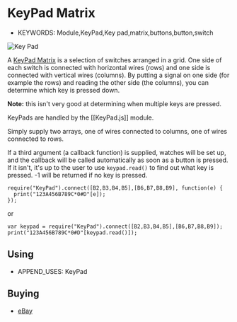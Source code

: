 <!--- Copyright (c) 2013 Gordon Williams, Pur3 Ltd. See the file LICENSE for copying permission. -->
KeyPad Matrix
=============

* KEYWORDS: Module,KeyPad,Key pad,matrix,buttons,button,switch

![Key Pad](4x4.jpg)

A [KeyPad Matrix](http://en.wikipedia.org/wiki/Keyboard_matrix_circuit) is a selection of switches arranged in a grid. One side of each switch is connected with horizontal wires (rows) and one side is connected with vertical wires (columns). By putting a signal on one side (for example the rows) and reading the other side (the columns), you can determine which key is pressed down.

**Note:** this isn't very good at determining when multiple keys are pressed.

KeyPads are handled by the [[KeyPad.js]] module. 

Simply supply two arrays, one of wires connected to columns,
one of wires connected to rows.

If a third argument (a callback function) is supplied, watches will be set up, and the callback
will be called automatically as soon as a button is pressed. If it isn't, it's up to the user to
use ```keypad.read()``` to find out what key is pressed. -1 will be returned if no key is pressed.

```
require("KeyPad").connect([B2,B3,B4,B5],[B6,B7,B8,B9], function(e) {
  print("123A456B789C*0#D"[e]);
});
```

or

```
var keypad = require("KeyPad").connect([B2,B3,B4,B5],[B6,B7,B8,B9]);
print("123A456B789C*0#D"[keypad.read()]);
```

Using 
-----

* APPEND_USES: KeyPad

Buying
-----

* [eBay](http://www.ebay.com/sch/i.html?_nkw=matrix+membrane+keypad)
